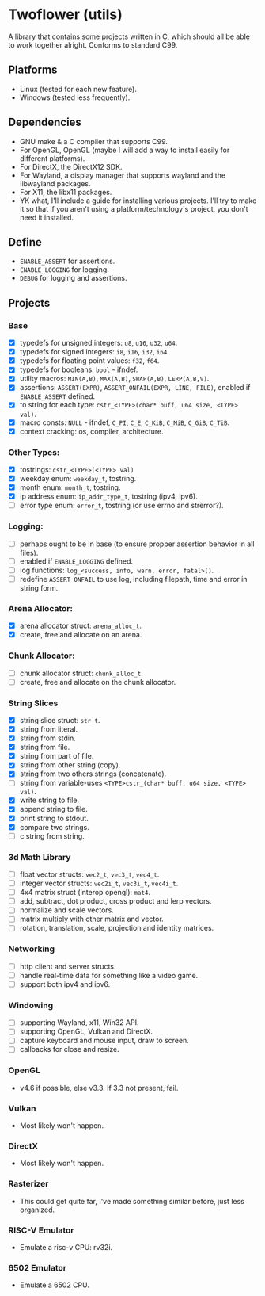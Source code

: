 # Twoflower (utils)
A library that contains some projects written in C, which should all be able to
work together alright. Conforms to standard C99.
## Platforms
- Linux (tested for each new feature).
- Windows (tested less frequently).
## Dependencies
- GNU make & a C compiler that supports C99.
- For OpenGL, OpenGL (maybe I will add a way to install easily for different
platforms).
- For DirectX, the DirectX12 SDK.
- For Wayland, a display manager that supports wayland and the libwayland
packages.
- For X11, the libx11 packages.
- YK what, I'll include a guide for installing various projects. I'll try to
make it so that if you aren't using a platform/technology's project, you don't
need it installed.
## Define
- `ENABLE_ASSERT` for assertions.
- `ENABLE_LOGGING` for logging.
- `DEBUG` for logging and assertions.
## Projects
### Base
- [x] typedefs for unsigned integers: `u8`, `u16`, `u32`, `u64`.
- [x] typedefs for signed integers: `i8`, `i16`, `i32`, `i64`.
- [x] typedefs for floating point values: `f32`, `f64`.
- [x] typedefs for booleans: `bool` - ifndef.
- [x] utility macros: `MIN(A,B)`, `MAX(A,B)`, `SWAP(A,B)`, `LERP(A,B,V)`.
- [x] assertions: `ASSERT(EXPR)`, `ASSERT_ONFAIL(EXPR, LINE, FILE)`, enabled if
`ENABLE_ASSERT` defined.
- [x] to string for each type: `cstr_<TYPE>(char* buff, u64 size, <TYPE> val)`.
- [x] macro consts: `NULL` - ifndef, `C_PI`, `C_E`, `C_KiB`, `C_MiB`, `C_GiB`,
`C_TiB`.
- [x] context cracking: os, compiler, architecture.
### Other Types:
- [x] tostrings: `cstr_<TYPE>(<TYPE> val)`
- [x] weekday enum: `weekday_t`, tostring.
- [x] month enum: `month_t`, tostring.
- [x] ip address enum: `ip_addr_type_t`, tostring (ipv4, ipv6).
- [ ] error type enum: `error_t`, tostring (or use errno and strerror?).
### Logging:
- [ ] perhaps ought to be in base (to ensure propper assertion behavior in all
files).
- [ ] enabled if `ENABLE_LOGGING` defined.
- [ ] log functions: `log_<success, info, warn, error, fatal>()`.
- [ ] redefine `ASSERT_ONFAIL` to use log, including filepath, time and error
in string form.
### Arena Allocator:
- [x] arena allocator struct: `arena_alloc_t`.
- [x] create, free and allocate on an arena.
### Chunk Allocator:
- [ ] chunk allocator struct: `chunk_alloc_t`.
- [ ] create, free and allocate on the chunk allocator.
### String Slices
- [x] string slice struct: `str_t`.
- [x] string from literal.
- [x] string from stdin.
- [x] string from file.
- [x] string from part of file.
- [x] string from other string (copy).
- [x] string from two others strings (concatenate).
- [ ] string from variable-uses `<TYPE>cstr_(char* buff, u64 size, <TYPE> val)`.
- [x] write string to file.
- [x] append string to file.
- [x] print string to stdout.
- [x] compare two strings.
- [ ] c string from string.
### 3d Math Library
- [ ] float vector structs: `vec2_t`, `vec3_t`, `vec4_t`.
- [ ] integer vector structs: `vec2i_t`, `vec3i_t`, `vec4i_t`.
- [ ] 4x4 matrix struct (interop opengl): `mat4`.
- [ ] add, subtract, dot product, cross product and lerp vectors.
- [ ] normalize and scale vectors.
- [ ] matrix multiply with other matrix and vector.
- [ ] rotation, translation, scale, projection and identity matrices.
### Networking
- [ ] http client and server structs.
- [ ] handle real-time data for something like a video game.
- [ ] support both ipv4 and ipv6.
### Windowing
- [ ] supporting Wayland, x11, Win32 API.
- [ ] supporting OpenGL, Vulkan and DirectX.
- [ ] capture keyboard and mouse input, draw to screen.
- [ ] callbacks for close and resize.
### OpenGL
- v4.6 if possible, else v3.3. If 3.3 not present, fail.
### Vulkan
- Most likely won't happen.
### DirectX
- Most likely won't happen.
### Rasterizer
- This could get quite far, I've made something similar before, just less
organized.
### RISC-V Emulator
- Emulate a risc-v CPU: rv32i.
### 6502 Emulator
- Emulate a 6502 CPU.
